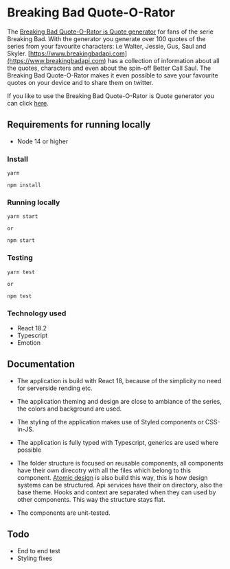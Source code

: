 # Breaking Bad Quote-O-Rator

The [Breaking Bad Quote-O-Rator is Quote generator](https://bb-quote-o-rator.vercel.app/) for fans of the serie Breaking Bad. With the generator you generate over 100 quotes of the series from your favourite characters: i.e Walter, Jessie, Gus, Saul and Skyler. [https://www.breakingbadapi.com](https://www.breakingbadapi.com) has a collection of information about all the quotes, characters and even about the spin-off Better Call Saul. The Breaking Bad Quote-O-Rator makes it even possible to save your favourite quotes on your device and to share them on twitter.

If you like to use the Breaking Bad Quote-O-Rator is Quote generator you can click [here](https://bb-quote-o-rator.vercel.app/).

## Requirements for running locally
- Node 14 or higher

### Install

```
yarn

npm install
```

### Running locally

```
yarn start 

or

npm start
```

### Testing

```
yarn test 

or

npm test
```


### Technology used


- React 18.2
- Typescript
- Emotion

## Documentation

- The application is build with React 18, because of the simplicity no need for serverside rending etc.
- The application theming and design are close to ambiance of the series, the colors and background are used.
- The styling of the application makes use of Styled components or CSS-in-JS.

- The application is fully typed with Typescript, generics are used where possible

- The folder structure is focused on reusable components, all components have their own direcotry with all the files which belong to this component. [Atomic design](https://bradfrost.com/blog/post/atomic-web-design/) is also build this way, this is how design systems can be structured. Api services have their on directory, also the base theme. Hooks and context are separated when they can used by other components. This way the structure stays flat.

- The components are unit-tested.

## Todo

- End to end test
- Styling fixes
